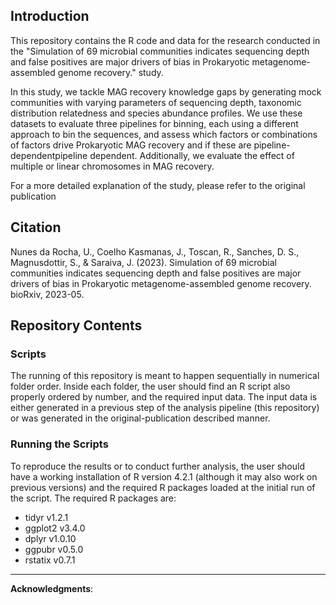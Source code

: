 ## Introduction
This repository contains the R code and data for the research conducted in the "Simulation of 69 microbial communities indicates sequencing depth and false positives are major drivers of bias in Prokaryotic metagenome-assembled genome recovery." study. 

In this study, we tackle MAG recovery knowledge gaps by generating mock communities with varying parameters of sequencing depth, taxonomic distribution relatedness and species abundance profiles. We use these datasets to evaluate three pipelines for binning, each using a different approach to bin the sequences, and assess which factors or combinations of factors drive Prokaryotic MAG recovery and if these are pipeline-dependentpipeline dependent. Additionally, we evaluate the effect of multiple or linear chromosomes in MAG recovery.

For a more detailed explanation of the study, please refer to the original publication
## Citation

Nunes da Rocha, U., Coelho Kasmanas, J., Toscan, R., Sanches, D. S., Magnusdottir, S., & Saraiva, J. (2023). Simulation of 69 microbial communities indicates sequencing depth and false positives are major drivers of bias in Prokaryotic metagenome-assembled genome recovery. bioRxiv, 2023-05.

## Repository Contents

### Scripts

The running of this repository is meant to happen sequentially in numerical folder order. Inside each folder, the user should find an R script also properly ordered by number, and the required input data. The input data is either generated in a previous step of the analysis pipeline (this repository) or was generated in the original-publication described manner. 

### Running the Scripts
To reproduce the results or to conduct further analysis, the user should have a working installation of R version 4.2.1 (although it may also work on previous versions) and the required R packages loaded at the initial run of the script.
The required R packages are:

- tidyr v1.2.1
- ggplot2 v3.4.0
- dplyr v1.0.10
- ggpubr v0.5.0
- rstatix v0.7.1


---


**Acknowledgments**: 


